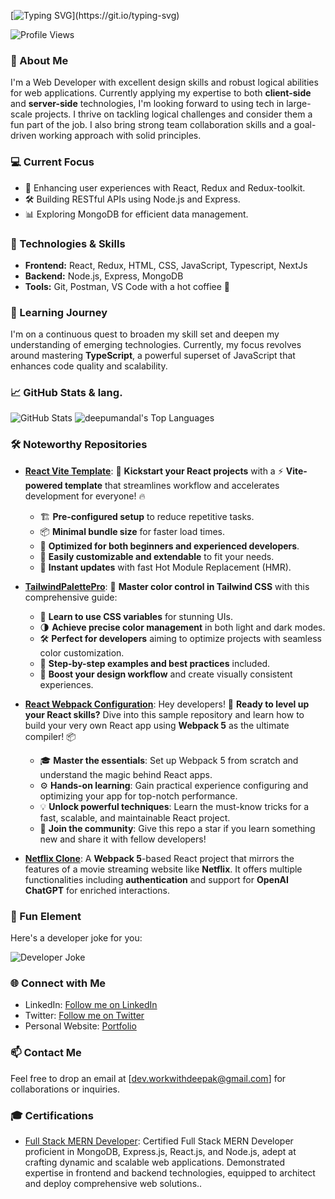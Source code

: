 [![Typing SVG](https://readme-typing-svg.herokuapp.com?font=Arial&size=28&duration=3000&pause=1000&color=000000&center=false&vCenter=true&width=800&height=70&lines=%F0%9F%91%8B+Hi+there%2C+I+am+Deepak+Mandal.;%F0%9F%92%BB+Web+Developer+with+strong+design+and+logical+skills.;%F0%9F%92%AA+Applying+expertise+in+client+and+server-side+technologies.;%F0%9F%9A%80+Passionate+about+large-scale+projects+and+logical+challenges.;%E2%9A%A1+Looking+to+collaborate+on+innovative+projects+and+drive+growth.)](https://git.io/typing-svg)


![Profile Views](https://komarev.com/ghpvc/?username=deepumandal&color=blueviolet)
### 🌟 About Me
I'm a Web Developer with excellent design skills and robust logical abilities for web applications.
Currently applying my expertise to both **client-side** and **server-side** technologies, I'm looking
forward to using tech in large-scale projects. I thrive on tackling logical challenges and consider
them a fun part of the job. I also bring strong team collaboration skills and a goal-driven working
approach with solid principles.

### 💻 Current Focus
- 🚀 Enhancing user experiences with React, Redux and Redux-toolkit.
- 🛠️ Building RESTful APIs using Node.js and Express.
- 📊 Exploring MongoDB for efficient data management.

### 🚀 Technologies & Skills
- **Frontend:** React, Redux, HTML, CSS, JavaScript, Typescript, NextJs
- **Backend:** Node.js, Express, MongoDB
- **Tools:** Git, Postman, VS Code with a hot coffiee 🚀

### 🌱 Learning Journey
I'm on a continuous quest to broaden my skill set and deepen my understanding of emerging technologies. Currently, my focus revolves around mastering **TypeScript**, a powerful superset of JavaScript that enhances code quality and scalability.

### 📈 GitHub Stats & lang.
![GitHub Stats](https://github-readme-stats.vercel.app/api?username=deepumandal&show_icons=true&theme=react&hide_title=true)
<img alt="deepumandal's Top Languages" src="https://github-readme-stats.vercel.app/api/top-langs/?username=deepumandal&langs_count=8&count_private=true&layout=compact&theme=react&hide_border=true&bg_color=0D1117" /></a>

### 🛠️ Noteworthy Repositories

- [**React Vite Template**](https://github.com/deepumandal/vite-template): 🚀 **Kickstart your React projects** with a ⚡ **Vite-powered template** that streamlines workflow and accelerates development for everyone! 🔥  
  - 🏗️ **Pre-configured setup** to reduce repetitive tasks.
  - 📦 **Minimal bundle size** for faster load times.
  - 🌟 **Optimized for both beginners and experienced developers**.
  - 🧩 **Easily customizable and extendable** to fit your needs.
  - 🔄 **Instant updates** with fast Hot Module Replacement (HMR).

- [**TailwindPalettePro**](https://github.com/deepumandal/TailwindPalettePro): 🎨 **Master color control in Tailwind CSS** with this comprehensive guide:  
  - 🌈 **Learn to use CSS variables** for stunning UIs.
  - 🌗 **Achieve precise color management** in both light and dark modes.
  - 🛠️ **Perfect for developers** aiming to optimize projects with seamless color customization.
  - 📘 **Step-by-step examples and best practices** included.
  - 🎯 **Boost your design workflow** and create visually consistent experiences.

- [**React Webpack Configuration**](https://github.com/deepumandal/react-webpack-configuration): Hey developers! 🚀 **Ready to level up your React skills?** Dive into this sample repository and learn how to build your very own React app using **Webpack 5** as the ultimate compiler! 📦  
  - 🎓 **Master the essentials**: Set up Webpack 5 from scratch and understand the magic behind React apps.
  - ⚙️ **Hands-on learning**: Gain practical experience configuring and optimizing your app for top-notch performance.
  - 💡 **Unlock powerful techniques**: Learn the must-know tricks for a fast, scalable, and maintainable React project.
  - 🌟 **Join the community**: Give this repo a star if you learn something new and share it with fellow developers!

- [**Netflix Clone**](https://deepumandal.github.io/Netflix): A **Webpack 5**-based React project that mirrors the features of a movie streaming website like **Netflix**. It offers multiple functionalities including **authentication** and support for **OpenAI ChatGPT** for enriched interactions.

### 🤣 Fun Element
 Here's a developer joke for you:
 
![Developer Joke](https://readme-jokes.vercel.app/api?theme=react)

### 🌐 Connect with Me

- LinkedIn: <a href="https://www.linkedin.com/in/deepak-mandal-32b885211/" target="_blank">Follow me on LinkedIn</a>
- Twitter: <a href="https://x.com/Prime__23" target="_blank">Follow me on Twitter</a>
- Personal Website: <a href="https://deepumandal.github.io" target="_blank">Portfolio</a>


### 📫 Contact Me
Feel free to drop an email at [dev.workwithdeepak@gmail.com] for collaborations or inquiries.

### 🎓 Certifications
- [Full Stack MERN Developer](https://drive.google.com/file/d/149oTobtcb7cXFj3tH-kwkSB1V2MzwyHn/view?usp=sharing): Certified Full Stack MERN Developer proficient in MongoDB, Express.js, React.js, and Node.js, adept at crafting dynamic and scalable web applications. Demonstrated expertise in frontend and backend technologies, equipped to architect and deploy comprehensive web solutions..
